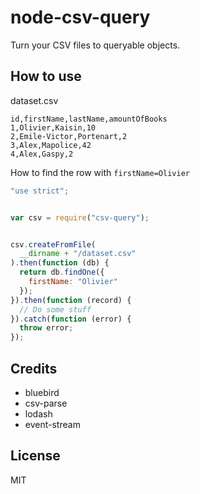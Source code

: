 node-csv-query
==============

Turn your CSV files to queryable objects.


## How to use

dataset.csv
```
id,firstName,lastName,amountOfBooks
1,Olivier,Kaisin,10
2,Emile-Victor,Portenart,2
3,Alex,Mapolice,42
4,Alex,Gaspy,2
```


How to find the row with `firstName=Olivier`

```javascript
"use strict";


var csv = require("csv-query");


csv.createFromFile(
  __dirname + "/dataset.csv"
).then(function (db) {
  return db.findOne({ 
    firstName: "Olivier" 
  });
}).then(function (record) {
  // Do some stuff
}).catch(function (error) {
  throw error;
});

```


## Credits

- bluebird
- csv-parse
- lodash
- event-stream


## License

MIT
